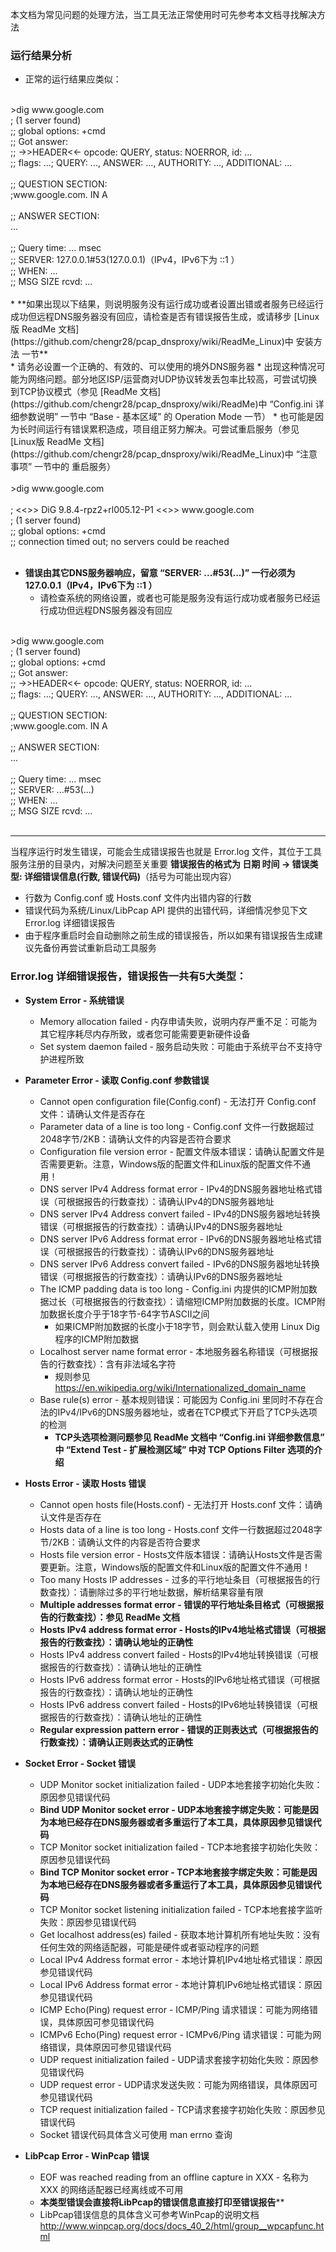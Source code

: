 本文档为常见问题的处理方法，当工具无法正常使用时可先参考本文档寻找解决方法

### 运行结果分析
* 正常的运行结果应类似：<br />
<br />
    >dig www.google.com<br />
    ; (1 server found)<br />
    ;; global options: +cmd<br />
    ;; Got answer:<br />
    ;; ->>HEADER<<- opcode: QUERY, status: NOERROR, id: ...<br />
    ;; flags: ...; QUERY: ..., ANSWER: ..., AUTHORITY: ..., ADDITIONAL: ...<br />
<br />
    ;; QUESTION SECTION:<br />
    ;www.google.com.            IN    A<br />
<br />
    ;; ANSWER SECTION:<br />
    ...<br />
<br />
    ;; Query time: ... msec<br />
    ;; SERVER: 127.0.0.1#53(127.0.0.1)（IPv4，IPv6下为 ::1 ）<br />
    ;; WHEN: ...<br />
    ;; MSG SIZE  rcvd: ...<br />
<br />
* **如果出现以下结果，则说明服务没有运行成功或者设置出错或者服务已经运行成功但远程DNS服务器没有回应，请检查是否有错误报告生成，或请移步 [Linux版 ReadMe 文档](https://github.com/chengr28/pcap_dnsproxy/wiki/ReadMe_Linux)中 安装方法 一节**<br />
    * 请务必设置一个正确的、有效的、可以使用的境外DNS服务器
    * 出现这种情况可能为网络问题。部分地区ISP/运营商对UDP协议转发丢包率比较高，可尝试切换到TCP协议模式（参见 [ReadMe 文档](https://github.com/chengr28/pcap_dnsproxy/wiki/ReadMe)中 “Config.ini 详细参数说明” 一节中 “Base - 基本区域” 的 Operation Mode 一节）
    * 也可能是因为长时间运行有错误累积造成，项目组正努力解决。可尝试重启服务（参见 [Linux版 ReadMe 文档](https://github.com/chengr28/pcap_dnsproxy/wiki/ReadMe_Linux)中 “注意事项” 一节中的 重启服务）<br />
<br />
    >dig www.google.com<br />
<br />
    ; <<>> DiG 9.8.4-rpz2+rl005.12-P1 <<>> www.google.com<br />
    ; (1 server found)<br />
    ;; global options: +cmd<br />
    ;; connection timed out; no servers could be reached<br />
<br />

* **错误由其它DNS服务器响应，留意 “SERVER: ...#53(...)” 一行必须为 127.0.0.1（IPv4，IPv6下为 ::1 ）**<br />
    * 请检查系统的网络设置，或者也可能是服务没有运行成功或者服务已经运行成功但远程DNS服务器没有回应<br />
<br />
    >dig www.google.com<br />
    ; (1 server found)<br />
    ;; global options: +cmd<br />
    ;; Got answer:<br />
    ;; ->>HEADER<<- opcode: QUERY, status: NOERROR, id: ...<br />
    ;; flags: ...; QUERY: ..., ANSWER: ..., AUTHORITY: ..., ADDITIONAL: ...<br />
<br />
    ;; QUESTION SECTION:<br />
    ;www.google.com.            IN    A<br />
<br />
    ;; ANSWER SECTION:<br />
    ...<br />
<br />
    ;; Query time: ... msec<br />
    ;; SERVER: ...#53(...)<br />
    ;; WHEN: ...<br />
    ;; MSG SIZE  rcvd: ...<br />
<br />

-----
当程序运行时发生错误，可能会生成错误报告也就是 Error.log 文件，其位于工具服务注册的目录内，对解决问题至关重要
**错误报告的格式为 日期 时间 -> 错误类型: 详细错误信息(行数, 错误代码)**（括号为可能出现内容）
* 行数为 Config.conf 或 Hosts.conf 文件内出错内容的行数
* 错误代码为系统/Linux/LibPcap API 提供的出错代码，详细情况参见下文 Error.log 详细错误报告
* 由于程序重启时会自动删除之前生成的错误报告，所以如果有错误报告生成建议先备份再尝试重新启动工具服务

### Error.log 详细错误报告，错误报告一共有5大类型：

* **System Error - 系统错误**<br />
    * Memory allocation failed - 内存申请失败，说明内存严重不足：可能为其它程序耗尽内存所致，或者您可能需要更新硬件设备
    * Set system daemon failed - 服务启动失败：可能由于系统平台不支持守护进程所致
 
* **Parameter Error - 读取 Config.conf 参数错误**<br />
    * Cannot open configuration file(Config.conf) - 无法打开 Config.conf 文件：请确认文件是否存在
    * Parameter data of a line is too long - Config.conf 文件一行数据超过2048字节/2KB：请确认文件的内容是否符合要求
    * Configuration file version error - 配置文件版本错误：请确认配置文件是否需要更新。注意，Windows版的配置文件和Linux版的配置文件不通用！
    * DNS server IPv4 Address format error - IPv4的DNS服务器地址格式错误（可根据报告的行数查找）：请确认IPv4的DNS服务器地址
    * DNS server IPv4 Address convert failed - IPv4的DNS服务器地址转换错误（可根据报告的行数查找）：请确认IPv4的DNS服务器地址
    * DNS server IPv6 Address format error - IPv6的DNS服务器地址格式错误（可根据报告的行数查找）：请确认IPv6的DNS服务器地址
    * DNS server IPv6 Address convert failed - IPv6的DNS服务器地址转换错误（可根据报告的行数查找）：请确认IPv6的DNS服务器地址
    * The ICMP padding data is too long - Config.ini 内提供的ICMP附加数据过长（可根据报告的行数查找）：请缩短ICMP附加数据的长度。ICMP附加数据长度介乎于18字节-64字节ASCII之间
        * 如果ICMP附加数据的长度小于18字节，则会默认载入使用 Linux Dig 程序的ICMP附加数据
    * Localhost server name format error - 本地服务器名称错误（可根据报告的行数查找）：含有非法域名字符
        * 规则参见 https://en.wikipedia.org/wiki/Internationalized_domain_name
    * Base rule(s) error - 基本规则错误：可能因为 Config.ini 里同时不存在合法的IPv4/IPv6的DNS服务器地址，或者在TCP模式下开启了TCP头选项的检测
        * **TCP头选项检测问题参见 ReadMe 文档中 “Config.ini 详细参数信息” 中 “Extend Test - 扩展检测区域” 中对 TCP Options Filter 选项的介绍**<br />

* **Hosts Error - 读取 Hosts 错误**<br />
    * Cannot open hosts file(Hosts.conf) - 无法打开 Hosts.conf 文件：请确认文件是否存在
    * Hosts data of a line is too long - Hosts.conf 文件一行数据超过2048字节/2KB：请确认文件的内容是否符合要求
    * Hosts file version error - Hosts文件版本错误：请确认Hosts文件是否需要更新。注意，Windows版的配置文件和Linux版的配置文件不通用！
    * Too many Hosts IP addresses - 过多的平行地址条目（可根据报告的行数查找）：请删除过多的平行地址数据，解析结果容量有限
    * **Multiple addresses format error - 错误的平行地址条目格式（可根据报告的行数查找）：参见 ReadMe 文档**<br />
    * **Hosts IPv4 address format error - Hosts的IPv4地址格式错误（可根据报告的行数查找）：请确认地址的正确性**<br />
    * Hosts IPv4 address convert failed - Hosts的IPv4地址转换错误（可根据报告的行数查找）：请确认地址的正确性
    * Hosts IPv6 address format error - Hosts的IPv6地址格式错误（可根据报告的行数查找）：请确认地址的正确性
    * Hosts IPv6 address convert failed - Hosts的IPv6地址转换错误（可根据报告的行数查找）：请确认地址的正确性
    * **Regular expression pattern error - 错误的正则表达式（可根据报告的行数查找）：请确认正则表达式的正确性**<br />

* **Socket Error - Socket 错误**<br />
    * UDP Monitor socket initialization failed - UDP本地套接字初始化失败：原因参见错误代码
    * **Bind UDP Monitor socket error - UDP本地套接字绑定失败：可能是因为本地已经存在DNS服务器或者多重运行了本工具，具体原因参见错误代码**<br />
    * TCP Monitor socket initialization failed - TCP本地套接字初始化失败：原因参见错误代码
    * **Bind TCP Monitor socket error - TCP本地套接字绑定失败：可能是因为本地已经存在DNS服务器或者多重运行了本工具，具体原因参见错误代码**<br />
    * TCP Monitor socket listening initialization failed - TCP本地套接字监听失败：原因参见错误代码
    * Get localhost address(es) failed - 获取本地计算机所有地址失败：没有任何生效的网络适配器，可能是硬件或者驱动程序的问题
    * Local IPv4 Address format error - 本地计算机IPv4地址格式错误：原因参见错误代码
    * Local IPv6 Address format error - 本地计算机IPv6地址格式错误：原因参见错误代码
    * ICMP Echo(Ping) request error - ICMP/Ping 请求错误：可能为网络错误，具体原因可参见错误代码
    * ICMPv6 Echo(Ping) request error - ICMPv6/Ping 请求错误：可能为网络错误，具体原因可参见错误代码
    * UDP request initialization failed - UDP请求套接字初始化失败：原因参见错误代码
    * UDP request error - UDP请求发送失败：可能为网络错误，具体原因可参见错误代码
    * TCP request initialization failed - TCP请求套接字初始化失败：原因参见错误代码
    * Socket 错误代码具体含义可使用 man errno 查询

* **LibPcap Error - WinPcap 错误**<br />
    * EOF was reached reading from an offline capture in XXX - 名称为 XXX 的网络适配器已经离线或不可用
    * **本类型错误会直接将LibPcap的错误信息直接打印至错误报告****<br />
    * LibPcap错误信息的具体含义可参考WinPcap的说明文档 http://www.winpcap.org/docs/docs_40_2/html/group__wpcapfunc.html
